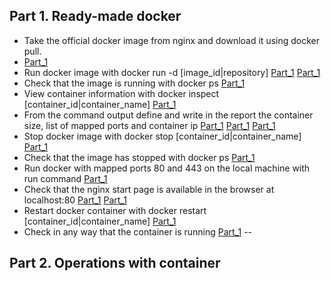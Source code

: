 ## Part 1. Ready-made docker
* Take the official docker image from nginx and download it using docker pull.
* [Part_1](screenshots/Part_1_1.png)
* Run docker image with docker run -d [image_id|repository]
[Part_1](screenshots/Part_1_2_1.png)
[Part_1](screenshots/Part_1_2_2.png)
* Check that the image is running with docker ps
[Part_1](screenshots/Part_1_3.png)
* View container information with docker inspect [container_id|container_name]
[Part_1](screenshots/Part_1_4.png)
* From the command output define and write in the report the container size, list of mapped ports and container ip
[Part_1](screenshots/Part_1_5_1.png)
[Part_1](screenshots/Part_1_5_2.png)
[Part_1](screenshots/Part_1_5_3.png)
* Stop docker image with docker stop [container_id|container_name]
[Part_1](screenshots/Part_1_6.png)
* Check that the image has stopped with docker ps
[Part_1](screenshots/Part_1_7.png)
* Run docker with mapped ports 80 and 443 on the local machine with run command
[Part_1](screenshots/Part_1_8.png)
* Check that the nginx start page is available in the browser at localhost:80
[Part_1](screenshots/Part_1_9_1.png)
[Part_1](screenshots/Part_1_9_2.png)
* Restart docker container with docker restart [container_id|container_name]
[Part_1](screenshots/Part_1_10.png)
* Check in any way that the container is running
[Part_1](screenshots/Part_1_11.png)
--
## Part 2. Operations with container

